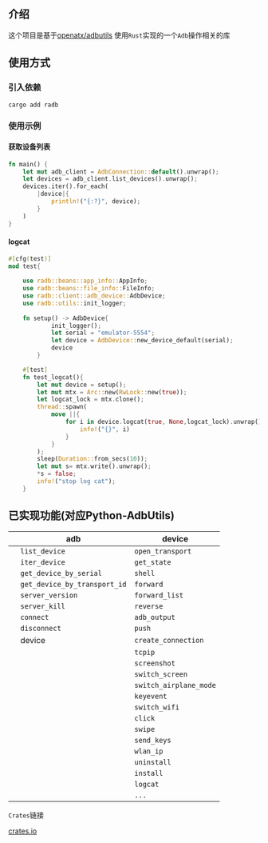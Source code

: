 
## 介绍

这个项目是基于[openatx/adbutils](https://github.com/openatx/adbutils) 使用`Rust`实现的一个`Adb`操作相关的库

## 使用方式

### 引入依赖

```shell
cargo add radb
```

### 使用示例

#### 获取设备列表

```rust
fn main() {
    let mut adb_client = AdbConnection::default().unwrap();
    let devices = adb_client.list_devices().unwrap();
    devices.iter().for_each(
        |device|{
            println!("{:?}", device);
        }
    )
}
```

#### logcat

```rust
#[cfg(test)]    
mod test{
    
    use radb::beans::app_info::AppInfo;
    use radb::beans::file_info::FileInfo;
    use radb::client::adb_device::AdbDevice;
    use radb::utils::init_logger;
    
    fn setup() -> AdbDevice{
            init_logger();
            let serial = "emulator-5554";
            let device = AdbDevice::new_device_default(serial);
            device
        }

    #[test]
    fn test_logcat(){
        let mut device = setup();
        let mut mtx = Arc::new(RwLock::new(true));
        let logcat_lock = mtx.clone();
        thread::spawn(
            move ||{
                for i in device.logcat(true, None,logcat_lock).unwrap(){
                    info!("{}", i)
                }
            }
        );
        sleep(Duration::from_secs(10));
        let mut s= mtx.write().unwrap();
        *s = false;
        info!("stop log cat");
    }
```

## 已实现功能(对应Python-AdbUtils)

|      | adb                          | device                 |
| ---- | ---------------------------- | ---------------------- |
|      | `list_device`                | `open_transport`       |
|      | `iter_device`                | `get_state`            |
|      | `get_device_by_serial`       | `shell`                |
|      | `get_device_by_transport_id` | `forward`              |
|      | `server_version`             | `forward_list`         |
|      | `server_kill`                | `reverse`              |
|      | `connect`                    | `adb_output`           |
|      | `disconnect`                 | `push`                 |
|      | device                       | `create_connection`    |
|      |                              | `tcpip`                |
|      |                              | `screenshot`           |
|      |                              | `switch_screen`        |
|      |                              | `switch_airplane_mode` |
|      |                              | `keyevent`             |
|      |                              | `switch_wifi`          |
|      |                              | `click`                |
|      |                              | `swipe`                |
|      |                              | `send_keys`            |
|      |                              | `wlan_ip`              |
|      |                              | `uninstall`            |
|      |                              | `install`              |
|      |                              | `logcat`               |
|      |                              | `...`                  |

`Crates`链接

[crates.io](https://crates.io/crates/radb)

